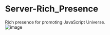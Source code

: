 # Server-Rich_Presence
Rich presence for promoting JavaScript Universe.\
![image](https://media.discordapp.net/attachments/535310988832931870/803078844969123900/unknown.png)
